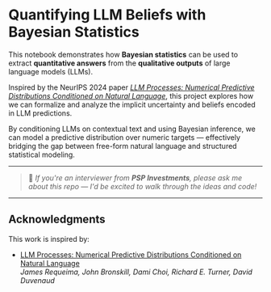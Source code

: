 # Quantifying LLM Beliefs with Bayesian Statistics

This notebook demonstrates how **Bayesian statistics** can be used to extract **quantitative answers** from the **qualitative outputs** of large language models (LLMs).

Inspired by the NeurIPS 2024 paper [_LLM Processes: Numerical Predictive Distributions Conditioned on Natural Language_](https://proceedings.neurips.cc/paper_files/paper/2024/file/c5ec22711f3a4a2f4a0a8ffd92167190-Paper-Conference.pdf), this project explores how we can formalize and analyze the implicit uncertainty and beliefs encoded in LLM predictions.

By conditioning LLMs on contextual text and using Bayesian inference, we can model a predictive distribution over numeric targets — effectively bridging the gap between free-form natural language and structured statistical modeling.

---

> 💬 _If you're an interviewer from **PSP Investments**, please ask me about this repo — I'd be excited to walk through the ideas and code!_

---

## Acknowledgments

This work is inspired by:
- [LLM Processes: Numerical Predictive Distributions Conditioned on Natural Language](https://proceedings.neurips.cc/paper_files/paper/2024/file/c5ec22711f3a4a2f4a0a8ffd92167190-Paper-Conference.pdf)  
  _James Requeima, John Bronskill, Dami Choi, Richard E. Turner, David Duvenaud_
